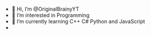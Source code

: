 - 👋 Hi, I’m @OriginalBrainyYT
- 👀 I’m interested in Programming
- 🌱 I’m currently learning C++ C# Python and JavaScript
- 

<!---
OriginalBrainyYT/OriginalBrainyYT is a ✨ special ✨ repository because its `README.md` (this file) appears on your GitHub profile.
You can click the Preview link to take a look at your changes.
--->
